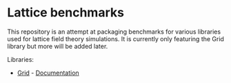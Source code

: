 # Lattice benchmarks

This repository is an attempt at packaging benchmarks for various libraries used for
lattice field theory simulations. It is currently only featuring the Grid library but
more will be added later.

Libraries:
- [Grid](https://github.com/aportelli/) - [Documentation](Grid/Readme.md)
